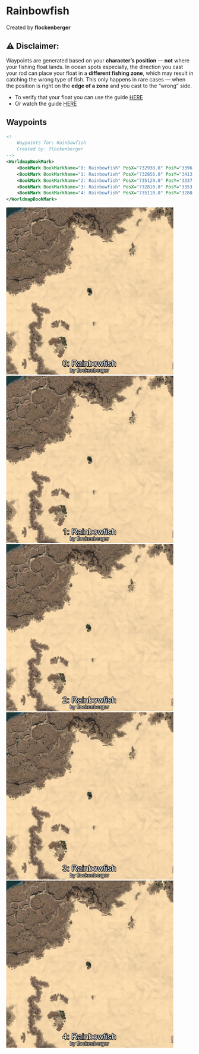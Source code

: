 # Rainbowfish
Created by **flockenberger**

## ⚠️ Disclaimer:
Waypoints are generated based on your __**character’s position**__ — __not__ where your fishing float lands.
In ocean spots especially, the direction you cast your rod can place your float in a **different fishing zone**, which may result in catching the wrong type of fish.
This only happens in rare cases — when the position is right on the **edge of a zone** and you cast to the “wrong” side.

- To verify that your float you can use the guide [HERE](https://flockenberger.github.io/bdo-fish-position/)
- Or watch the guide [HERE](https://youtu.be/t-VXcRoNojk)

## Waypoints
```xml
<!--
    Waypoints for: Rainbowfish
    Created by: flockenberger
-->
<WorldmapBookMark>
    <BookMark BookMarkName="0: Rainbowfish" PosX="732938.0" PosY="3396.0" PosZ="202311.0" />
    <BookMark BookMarkName="1: Rainbowfish" PosX="732856.0" PosY="3413.0" PosZ="202291.0" />
    <BookMark BookMarkName="2: Rainbowfish" PosX="735129.0" PosY="3337.0" PosZ="201777.0" />
    <BookMark BookMarkName="3: Rainbowfish" PosX="732810.0" PosY="3353.0" PosZ="200156.0" />
    <BookMark BookMarkName="4: Rainbowfish" PosX="735110.0" PosY="3280.0" PosZ="202820.0" />
</WorldmapBookMark>
```

<img src="./Rainbowfish_0_Preview.webp" width="450"/> <img src="./Rainbowfish_1_Preview.webp" width="450"/> <img src="./Rainbowfish_2_Preview.webp" width="450"/> <img src="./Rainbowfish_3_Preview.webp" width="450"/> <img src="./Rainbowfish_4_Preview.webp" width="450"/> 